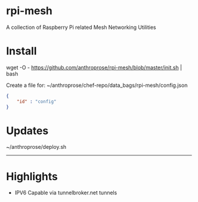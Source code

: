 rpi-mesh
===============

A collection of Raspberry Pi related Mesh Networking Utilities

# Install

wget -O - https://github.com/anthroprose/rpi-mesh/blob/master/init.sh | bash

Create a file for: ~/anthroprose/chef-repo/data_bags/rpi-mesh/config.json

```json
{
    "id" : "config"
}

```

# Updates

~/anthroprose/deploy.sh

----------------------------------------

# Highlights

* IPV6 Capable via tunnelbroker.net tunnels
